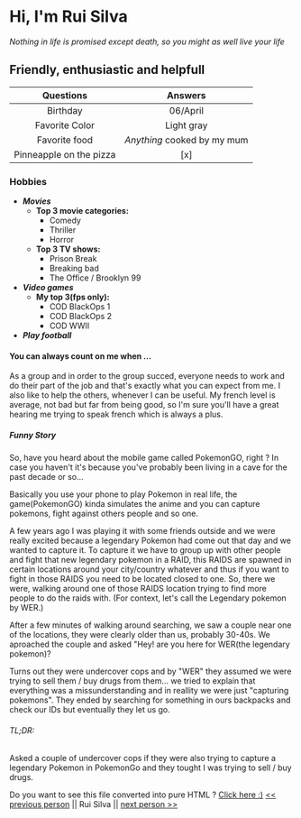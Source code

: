 # Hi, I'm Rui Silva

*Nothing in life is promised except death, so you might as well live your life*

## Friendly, enthusiastic and helpfull

|        Questions          |          Answers            |
|:------------------------: | :-------------------------: |
| Birthday                  | 06/April                    |
| Favorite Color            | Light gray                  |
| Favorite food             | *Anything* cooked by my mum |
| Pinneapple on the pizza   |             [x]            |

### Hobbies

* ***Movies***
    * **Top 3 movie categories:**
        * Comedy
        * Thriller
        * Horror
    * **Top 3 TV shows:**
        * Prison Break
        * Breaking bad
        * The Office / Brooklyn 99
* ***Video games***
    * **My top 3(fps only):**
        * COD BlackOps 1
        * COD BlackOps 2
        * COD WWII
* ***Play football***

#### You can always count on me when ... 

As a group and in order to the group succed, everyone needs to work and do their part of the job and that's exactly what you can expect from me. 
I also like to help the others, whenever I can be useful. My french level is average, not bad but far from being good, so I'm sure you'll have a great hearing me trying to speak french which is always a plus.

##### Funny Story  

So, have you heard about the mobile game called PokemonGO, right ? 
In case you haven't it's because you've probably been living in a cave for the past decade or so...

Basically you use your phone to play Pokemon in real life, the game(PokemonGO) kinda simulates the anime and you can capture pokemons, fight against others people and so one.

A few years ago I was playing it with some friends outside and we were really excited because a legendary Pokemon had come out that day and we wanted to capture it.
To capture it we have to group up with other people and fight that new legendary pokemon in a RAID, this RAIDS are spawned in certain locations around your city/country whatever and thus if you want to fight in those RAIDS you need to be located closed to one.
So, there we were, walking around one of those RAIDS location trying to find more people to do the raids with. (For context, let's call the Legendary pokemon by WER.)

After a few minutes of walking around searching, we saw a couple near one of the locations, they were clearly older than us, probably 30-40s. 
We aproached the couple and asked "Hey! are you here for WER(the legendary pokemon)?

Turns out they were undercover cops and by "WER" they assumed we were trying to sell them / buy drugs from them... we tried to explain that everything was a missunderstanding and in reallity we were just "capturing pokemons".
They ended by searching for something in ours backpacks and check our IDs but eventually they let us go.

###### TL;DR:
Asked a couple of undercover cops if they were also trying to capture a legendary Pokemon in PokemonGo and they tought I was trying to sell / buy drugs.

Do you want to see this file converted into pure HTML ? [Click here :)]([https://github.com/RobinThijsen/markdown-challenge](https://ruisinhofilipe.github.io/markdown-to-html/))
[<< previous person](https://github.com/RobinThijsen/markdown-challenge) || Rui Silva || [next person >>](https://github.com/kovasah/PersonalIntroBecode)

